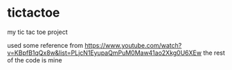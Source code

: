 # tictactoe
my tic tac toe project

used some reference from https://www.youtube.com/watch?v=KBpfB1qQx8w&list=PLjcN1EyupaQmPuM0Maw41ao2Xkg0U6XEw
the rest of the code is mine
